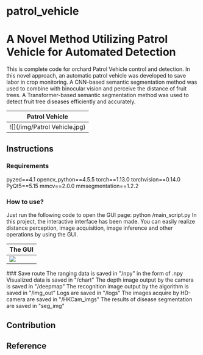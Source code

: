 # patrol_vehicle
# A Novel Method Utilizing Patrol Vehicle for Automated Detection

This is complete code for orchard Patrol Vehicle control and detection. In this novel approach, an automatic patrol vehicle was developed to save labor in crop monitoring. A CNN-based semantic segmentation method was used to combine with binocular vision and perceive the distance of fruit trees. A Transformer-based semantic segmentation method was used to detect fruit tree diseases efficiently and accurately.

<div align="center">

| Patrol Vehicle  |
| ---------- |
| ![](/img/Patrol Vehicle.jpg) |

</div>

## Instructions
### Requirements
  pyzed==4.1
  opencv_python==4.5.5
  torch==1.13.0
  torchvision==0.14.0
  PyQt5==5.15
  mmcv==2.0.0
  mmsegmentation==1.2.2
### How to use?
Just run the following code to open the GUI page:
  python /main_script.py
In this project, the interactive interface has been made. You can easily realize distance perception, image acquisition, image inference and other operations by using the GUI.
<div align="center">

| The GUI  |
| ---------- |
| ![](/img/GUI.jpg) |

</div>
### Save route
  The ranging data is saved in "/npy" in the form of .npy
  Visualized data is saved in "/chart"
  The depth image output by the camera is saved in "/deepmap"
  The recognition image output by the algorithm is saved in "/img_out"
  Logs are saved in "/logs"
  The images acquire by HD-camera are saved in "/HKCam_imgs"
  The results of disease segmentation are saved in "seg_img"

## Contribution

## Reference
